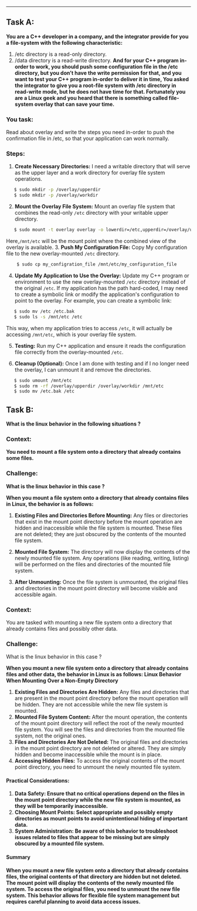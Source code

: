 ----
## Task A:
**You are a C++ developer in a company, and the integrator provide for you a file-system with the following characteristic:**
1. /etc directory is a read-only directory.
2. /data directory is a read-write directory.
**And for your C++ program in-order to work, you should push some configuration file in the /etc directory, but you don’t have the write permission for that, and you want to test your C++ program in-order to deliver it in time, You asked the integrator to give you a root-file system with /etc directory in read-write mode, but he does not have time for that. Fortunately you are a Linux geek and you heard that there is something called file-system overlay that can save your time.**
### You task:
 Read about overlay and write the steps you need in-order to push the confirmation file in /etc, so that your application can work normally.
### Steps:
1. **Create Necessary Directories:**
   I need a writable directory that will serve as the upper layer and a work directory for overlay file system operations.
```bash
   $ sudo mkdir -p /overlay/upperdir
   $ sudo mkdir -p /overlay/workdir
```
2. **Mount the Overlay File System:**
   Mount an overlay file system that combines the read-only `/etc` directory with your writable upper directory.
```bash
   $ sudo mount -t overlay overlay -o lowerdir=/etc,upperdir=/overlay/upperdir,workdir=/overlay/workdir /mnt/etc
```
   Here,`/mnt/etc` will be the mount point where the combined view of the overlay is available.
   3. **Push My Configuration File:**
    Copy My configuration file to the new overlay-mounted `/etc` directory.
```bash
    $ sudo cp my_configration_file /mnt/etc/my_configuration_file
```

4. **Update My Application to Use the Overlay:**
   Update my C++ program or environment to use the new overlay-mounted `/etc` directory instead of the original `/etc`.
   If my application has the path hard-coded, I may need to create a symbolic link or modify the application's configuration to point to the overlay.
   For example, you can create a symbolic link:
```bash
   $ sudo mv /etc /etc.bak
   $ sudo ls -s /mnt/etc /etc
```
This way, when my application tries to access `/etc`, it will actually be    accessing `/mnt/etc`,     which is your overlay file system.

5. **Testing:**
   Run my C++ application and ensure it reads the configuration file correctly from the overlay-mounted `/etc`.
   
6. **Cleanup (Optional):**
   Once I am done with testing and if I no longer need the overlay, I can unmount it and remove the directories.
```bash
   $ sudo umount /mnt/etc
   $ sudo rm -rf /overlay/upperdir /overlay/workdir /mnt/etc
   $ sudo mv /etc.bak /etc
```
## Task B:
**What is the linux behavior in the following situations ?**
### Context:
**You need to mount a file system onto a directory that already contains some files.**
### Challenge:
**What is the linux behavior in this case ?**

**When you mount a file system onto a directory that already contains files in Linux, the behavior is as follows:**
1. **Existing Files and Directories Before Mounting:**
   Any files or directories that exist in the mount point directory before the mount operation are hidden and inaccessible while the file system is mounted. These files are not deleted; they are just obscured by the contents of the mounted file system.
2. **Mounted File System:**
   The directory will now display the contents of the newly mounted file system. Any operations (like reading, writing, listing) will be performed on the files and directories of the mounted file system.

3. **After Unmounting:**
   Once the file system is unmounted, the original files and directories in the mount point directory will become visible and accessible again.
### Context:
You are tasked with mounting a new file system onto a directory that already contains
files and possibly other data.
### Challenge:
What is the linux behavior in this case ?

**When you mount a new file system onto a directory that already contains files and other data, the behavior in Linux is as follows:
Linux Behavior When Mounting Over a Non-Empty Directory**
1. **Existing Files and Directories Are Hidden:**
    Any files and directories that are present in the mount point directory before the mount operation will be hidden. They are not accessible while the new file system is mounted.
2. **Mounted File System Content:**
    After the mount operation, the contents of the mount point directory will reflect the root of the newly mounted file system. You will see the files and directories from the mounted file system, not the original ones.
3. **Files and Directories Are Not Deleted:**
    The original files and directories in the mount point directory are not deleted or altered. They are simply hidden and become inaccessible while the mount is in place.
4. **Accessing Hidden Files:**
    To access the original contents of the mount point directory, you need to unmount the newly mounted file system.
#### Practical Considerations:

1. **Data Safety: Ensure that no critical operations depend on the files in the mount point directory while the new file system is mounted, as they will be temporarily inaccessible.**
2. **Choosing Mount Points: Select appropriate and possibly empty directories as mount points to avoid unintentional hiding of important data.**
3. **System Administration: Be aware of this behavior to troubleshoot issues related to files that appear to be missing but are simply obscured by a mounted file system.**
#### Summary

**When you mount a new file system onto a directory that already contains files, the original contents of that directory are hidden but not deleted. The mount point will display the contents of the newly mounted file system. To access the original files, you need to unmount the new file system. This behavior allows for flexible file system management but requires careful planning to avoid data access issues.**